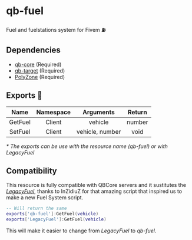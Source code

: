 # qb-fuel

Fuel and fuelstations system for Fivem :fuelpump:

## Dependencies

-   [qb-core](https://github.com/qbcore-framework/qb-core) (Required)
-   [qb-target](https://github.com/BerkieBb/qb-target) (Required)
-   [PolyZone](https://github.com/mkafrin/PolyZone) (Required)

## Exports 📡

|  Name   | Namespace |    Arguments    | Return |
| :-----: | :-------: | :-------------: | :----: |
| GetFuel |  Client   |     vehicle     | number |
| SetFuel |  Client   | vehicle, number |  void  |

_\* The exports can be use with the resource name (qb-fuel) or with LegacyFuel_

## Compatibility

This resource is fully compatible with QBCore servers and it sustitutes the _[LegacyFuel](https://github.com/InZidiuZ/LegacyFuel)_, thanks to InZidiuZ for that amazing script that inspired us to make a new Fuel System script.

```lua
-- Will return the same
exports['qb-fuel']:GetFuel(vehicle)
exports['LegacyFuel']:GetFuel(vehicle)
```

This will make it easier to change from _LegacyFuel_ to _qb-fuel_.
